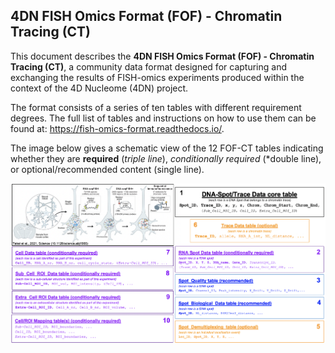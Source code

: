 ## 4DN FISH Omics Format (FOF) - Chromatin Tracing (CT)

This document describes the **4DN FISH Omics Format (FOF) - Chromatin Tracing (CT)**, a community data format designed for capturing and exchanging the results of FISH-omics experiments produced within the context of the 4D Nucleome (4DN) project.

The format consists of a series of ten tables with different requirement degrees.
The full list of tables and instructions on how to use them can be found at: https://fish-omics-format.readthedocs.io/.

The image below gives a schematic view of the 12 FOF-CT tables indicating whether they are **required** (*triple line*), *conditionally required* (*double line), or optional/recommended content (single line).

<img align="right" src="docs/source/images/FOF-CT_graph.png">
